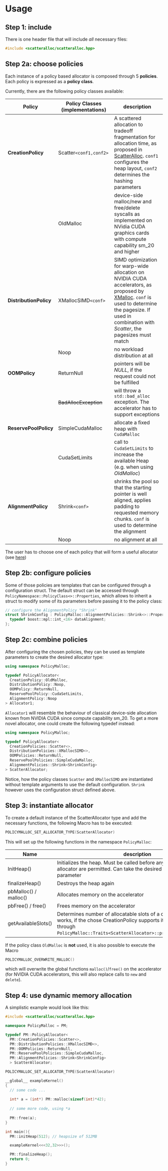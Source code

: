 Usage
=====

Step 1: include
---------------

There is one header file that will include *all* necessary files:

```c++
#include <scatteralloc/scatteralloc.hpp>
```

Step 2a: choose policies
-----------------------

Each instance of a policy based allocator is composed through 5 **policies**. Each policy is expressed as a **policy class**. 

Currently, there are the following policy classes available:

|Policy                 | Policy Classes (implementations) | description |
|-------                |----------------------------------| ----------- |
|**CreationPolicy**     | Scatter`<conf1,conf2>`           | A scattered allocation to tradeoff fragmentation for allocation time, as proposed in [ScatterAlloc](http://ieeexplore.ieee.org/xpl/articleDetails.jsp?arnumber=6339604). `conf1` configures the heap layout, `conf2` determines the hashing parameters|
|                       | OldMalloc                        | device-side malloc/new and free/delete syscalls as implemented on NVidia CUDA graphics cards with compute capability sm_20 and higher |
|**DistributionPolicy** | XMallocSIMD`<conf>`              | SIMD optimization for warp-wide allocation on NVIDIA CUDA accelerators, as proposed by [XMalloc](http://ieeexplore.ieee.org/xpl/articleDetails.jsp?arnumber=5577907). `conf` is used to determine the pagesize. If used in combination with *Scatter*, the pagesizes must match |
|                       | Noop                             | no workload distribution at all |
|**OOMPolicy**          | ReturnNull                       | pointers will be *NULL*, if the request could not be fulfilled |
|                       | ~~BadAllocException~~            | will throw a `std::bad_alloc` exception. The accelerator has to support exceptions |
|**ReservePoolPolicy**  | SimpleCudaMalloc                 | allocate a fixed heap with `CudaMalloc` |
|                       | CudaSetLimits                    | call to `CudaSetLimits` to increase the available Heap (e.g. when using *OldMalloc*) |
|**AlignmentPolicy**    | Shrink`<conf>`                   | shrinks the pool so that the starting pointer is well aligned, applies padding to requested memory chunks. `conf` is used to determine the alignment|
|                       | Noop                             | no alignment at all |

The user has to choose one of each policy that will form a useful allocator
(see [here](Usage.md#2c-combine-policies))

Step 2b: configure policies
---------------------------

Some of those policies are templates that can be configured through a
configuration struct. The default struct can be accessed through
```PolicyNamespace::PolicyClass<>::Properties```, which allows to
inherit a struct to modify some of its parameters before passing it
to the policy class:

```c++
// configure the AlignmentPolicy "Shrink"
struct ShrinkConfig : PolicyMalloc::AlignmentPolicies::Shrink<>::Properties {
  typedef boost::mpl::int_<16> dataAlignment;
};
```

Step 2c: combine policies
-------------------------
After configuring the chosen policies, they can be used as template
parameters to create the desired allocator type:

```c++
using namespace PolicyMalloc;

typedef PolicyAllocator<
  CreationPolicy::OldMalloc,
  DistributionPolicy::Noop,
  OOMPolicy::ReturnNull,
  ReservePoolPolicy::CudaSetLimits,
  AlignmentPolicy::Noop
> Allocator1;
```

`Allocator1` will resemble the behaviour of classical device-side allocation known
from NVIDIA CUDA since compute capability sm_20. To get a more novel allocator, one
could create the following typedef instead:

```c++
using namespace PolicyMalloc;

typedef PolicyAllocator< 
  CreationPolicies::Scatter<>,
  DistributionPolicies::XMallocSIMD<>,
  OOMPolicies::ReturnNull,
  ReservePoolPolicies::SimpleCudaMalloc,
  AlignmentPolicies::Shrink<ShrinkConfig>
> ScatterAllocator;
```

Notice, how the policy classes `Scatter` and `XMallocSIMD` are instantiated without
template arguments to use the default configuration. `Shrink` however uses the
configuration struct defined above.


Step 3: instantiate allocator
-----------------------------

To create a default instance of the ScatterAllocator type and add the necessary 
functions, the following Macro has to be executed:

```c++
POLICYMALLOC_SET_ALLOCATOR_TYPE(ScatterAllocator)
```

This will set up the following functions in the namespace `PolicyMalloc`:

| Name                  | description                                                                                                                                                                                                |
|-----------------------|------------------------------------------------------------------------------------------------------------------------------------------------------------------------------------------------------------|
| InitHeap()            | Initializes the heap. Must be called before any other calls to the allocator are permitted. Can take the desired size of the heap as a parameter                                                           |
| finalizeHeap()        | Destroys the heap again                                                                                                                                                                                    |
| pbMalloc() / malloc() | Allocates memory on the accelerator                                                                                                                                                                        |
| pbFree() / free()     | Frees memory on the accelerator                                                                                                                                                                            |
| getAvailableSlots()   | Determines number of allocatable slots of a certain size. This only works, if the chose CreationPolicy supports it (can be found through `PolicyMalloc::Traits<ScatterAllocator>::providesAvailableSlots`) |

If the policy class `OldMalloc` is **not** used, it is also possible to execute
the Macro
```c++
POLICYMALLOC_OVERWRITE_MALLOC()
```

which will overwrite the global functions `malloc()`/`free()` on the accelerator
(for NVIDIA CUDA accelerators, this will also replace calls to `new` and `delete`).


Step 4: use dynamic memory allocation
-------------------------------------
A simplistic example would look like this:
```c++
#include <scatteralloc/scatteralloc.hpp>

namespace PolicyMalloc = PM;

typedef PM::PolicyAllocator< 
  PM::CreationPolicies::Scatter<>,
  PM::DistributionPolicies::XMallocSIMD<>,
  PM::OOMPolicies::ReturnNull,
  PM::ReservePoolPolicies::SimpleCudaMalloc,
  PM::AlignmentPolicies::Shrink<ShrinkConfig>
  > ScatterAllocator;

POLICYMALLOC_SET_ALLOCATOR_TYPE(ScatterAllocator)

__global__ exampleKernel()
{
  // some code ...
  
  int* a = (int*) PM::malloc(sizeof(int)*42);
  
  // some more code, using *a
  
  PM::free(a);
}

int main(){
  PM::initHeap(512); // heapsize of 512MB

  exampleKernel<<<32,32>>>();

  PM::finalizeHeap();
  return 0;
}
```
